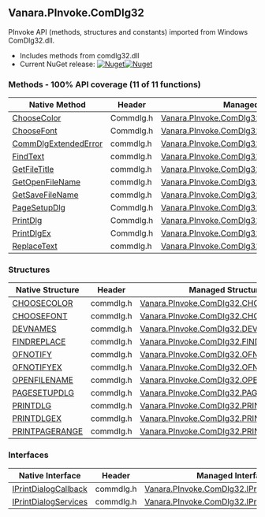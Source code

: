 ## Vanara.PInvoke.ComDlg32  
PInvoke API (methods, structures and constants) imported from Windows ComDlg32.dll.

- Includes methods from comdlg32.dll  
- Current NuGet release: [![Nuget](https://img.shields.io/nuget/v/Vanara.PInvoke.ComDlg32?logo=nuget&style=flat-square)![Nuget](https://img.shields.io/nuget/dt/Vanara.PInvoke.ComDlg32?label=%20&style=flat-square)](https://www.nuget.org/packages/Vanara.PInvoke.ComDlg32)  
### Methods - 100% API coverage (11 of 11 functions)  
Native Method | Header | Managed Method  
--- | --- | ---  
[ChooseColor](https://www.google.com/search?num=5&q=ChooseColorA+site%3Adocs.microsoft.com) | Commdlg.h | [Vanara.PInvoke.ComDlg32.ChooseColor](https://github.com/dahall/Vanara/search?l=C%23&q=ChooseColor)  
[ChooseFont](https://www.google.com/search?num=5&q=ChooseFontA+site%3Adocs.microsoft.com) | Commdlg.h | [Vanara.PInvoke.ComDlg32.ChooseFont](https://github.com/dahall/Vanara/search?l=C%23&q=ChooseFont)  
[CommDlgExtendedError](https://www.google.com/search?num=5&q=CommDlgExtendedError+site%3Adocs.microsoft.com) | commdlg.h | [Vanara.PInvoke.ComDlg32.CommDlgExtendedError](https://github.com/dahall/Vanara/search?l=C%23&q=CommDlgExtendedError)  
[FindText](https://www.google.com/search?num=5&q=FindTextA+site%3Adocs.microsoft.com) | commdlg.h | [Vanara.PInvoke.ComDlg32.FindText](https://github.com/dahall/Vanara/search?l=C%23&q=FindText)  
[GetFileTitle](https://www.google.com/search?num=5&q=GetFileTitleA+site%3Adocs.microsoft.com) | commdlg.h | [Vanara.PInvoke.ComDlg32.GetFileTitle](https://github.com/dahall/Vanara/search?l=C%23&q=GetFileTitle)  
[GetOpenFileName](https://www.google.com/search?num=5&q=GetOpenFileNameA+site%3Adocs.microsoft.com) | commdlg.h | [Vanara.PInvoke.ComDlg32.GetOpenFileName](https://github.com/dahall/Vanara/search?l=C%23&q=GetOpenFileName)  
[GetSaveFileName](https://www.google.com/search?num=5&q=GetSaveFileNameA+site%3Adocs.microsoft.com) | commdlg.h | [Vanara.PInvoke.ComDlg32.GetSaveFileName](https://github.com/dahall/Vanara/search?l=C%23&q=GetSaveFileName)  
[PageSetupDlg](https://www.google.com/search?num=5&q=PageSetupDlgA+site%3Adocs.microsoft.com) | Commdlg.h | [Vanara.PInvoke.ComDlg32.PageSetupDlg](https://github.com/dahall/Vanara/search?l=C%23&q=PageSetupDlg)  
[PrintDlg](https://www.google.com/search?num=5&q=PrintDlgA+site%3Adocs.microsoft.com) | Commdlg.h | [Vanara.PInvoke.ComDlg32.PrintDlg](https://github.com/dahall/Vanara/search?l=C%23&q=PrintDlg)  
[PrintDlgEx](https://www.google.com/search?num=5&q=PrintDlgExA+site%3Adocs.microsoft.com) | Commdlg.h | [Vanara.PInvoke.ComDlg32.PrintDlgEx](https://github.com/dahall/Vanara/search?l=C%23&q=PrintDlgEx)  
[ReplaceText](https://www.google.com/search?num=5&q=ReplaceTextA+site%3Adocs.microsoft.com) | commdlg.h | [Vanara.PInvoke.ComDlg32.ReplaceText](https://github.com/dahall/Vanara/search?l=C%23&q=ReplaceText)  
### Structures  
Native Structure | Header | Managed Structure  
--- | --- | ---  
[CHOOSECOLOR](https://www.google.com/search?num=5&q=CHOOSECOLOR+site%3Adocs.microsoft.com) | commdlg.h | [Vanara.PInvoke.ComDlg32.CHOOSECOLOR](https://github.com/dahall/Vanara/search?l=C%23&q=CHOOSECOLOR)  
[CHOOSEFONT](https://www.google.com/search?num=5&q=CHOOSEFONT+site%3Adocs.microsoft.com) | commdlg.h | [Vanara.PInvoke.ComDlg32.CHOOSEFONT](https://github.com/dahall/Vanara/search?l=C%23&q=CHOOSEFONT)  
[DEVNAMES](https://www.google.com/search?num=5&q=DEVNAMES+site%3Adocs.microsoft.com) | commdlg.h | [Vanara.PInvoke.ComDlg32.DEVNAMES](https://github.com/dahall/Vanara/search?l=C%23&q=DEVNAMES)  
[FINDREPLACE](https://www.google.com/search?num=5&q=FINDREPLACE+site%3Adocs.microsoft.com) | commdlg.h | [Vanara.PInvoke.ComDlg32.FINDREPLACE](https://github.com/dahall/Vanara/search?l=C%23&q=FINDREPLACE)  
[OFNOTIFY](https://www.google.com/search?num=5&q=OFNOTIFY+site%3Adocs.microsoft.com) | commdlg.h | [Vanara.PInvoke.ComDlg32.OFNOTIFY](https://github.com/dahall/Vanara/search?l=C%23&q=OFNOTIFY)  
[OFNOTIFYEX](https://www.google.com/search?num=5&q=OFNOTIFYEX+site%3Adocs.microsoft.com) | commdlg.h | [Vanara.PInvoke.ComDlg32.OFNOTIFYEX](https://github.com/dahall/Vanara/search?l=C%23&q=OFNOTIFYEX)  
[OPENFILENAME](https://www.google.com/search?num=5&q=OPENFILENAME+site%3Adocs.microsoft.com) | commdlg.h | [Vanara.PInvoke.ComDlg32.OPENFILENAME](https://github.com/dahall/Vanara/search?l=C%23&q=OPENFILENAME)  
[PAGESETUPDLG](https://www.google.com/search?num=5&q=PAGESETUPDLG+site%3Adocs.microsoft.com) | commdlg.h | [Vanara.PInvoke.ComDlg32.PAGESETUPDLG](https://github.com/dahall/Vanara/search?l=C%23&q=PAGESETUPDLG)  
[PRINTDLG](https://www.google.com/search?num=5&q=PRINTDLG+site%3Adocs.microsoft.com) | commdlg.h | [Vanara.PInvoke.ComDlg32.PRINTDLG](https://github.com/dahall/Vanara/search?l=C%23&q=PRINTDLG)  
[PRINTDLGEX](https://www.google.com/search?num=5&q=PRINTDLGEX+site%3Adocs.microsoft.com) | commdlg.h | [Vanara.PInvoke.ComDlg32.PRINTDLGEX](https://github.com/dahall/Vanara/search?l=C%23&q=PRINTDLGEX)  
[PRINTPAGERANGE](https://www.google.com/search?num=5&q=PRINTPAGERANGE+site%3Adocs.microsoft.com) | commdlg.h | [Vanara.PInvoke.ComDlg32.PRINTPAGERANGE](https://github.com/dahall/Vanara/search?l=C%23&q=PRINTPAGERANGE)  
### Interfaces  
Native Interface | Header | Managed Interface  
--- | --- | ---  
[IPrintDialogCallback](https://www.google.com/search?num=5&q=IPrintDialogCallback+site%3Adocs.microsoft.com) | commdlg.h | [Vanara.PInvoke.ComDlg32.IPrintDialogCallback](https://github.com/dahall/Vanara/search?l=C%23&q=IPrintDialogCallback)  
[IPrintDialogServices](https://www.google.com/search?num=5&q=IPrintDialogServices+site%3Adocs.microsoft.com) | commdlg.h | [Vanara.PInvoke.ComDlg32.IPrintDialogServices](https://github.com/dahall/Vanara/search?l=C%23&q=IPrintDialogServices)  
